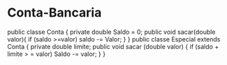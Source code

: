 Conta-Bancaria
==============

public classe Conta {
 private double Saldo = 0;
public void sacar(double valor){
if (saldo >=valor)
saldo -= Valor;
}
}
public classe Especial extends Conta {
	private double limite;
	public void sacar (double valor) {
if (saldo + limite > = valor)
Saldo -= valor;
}
}


